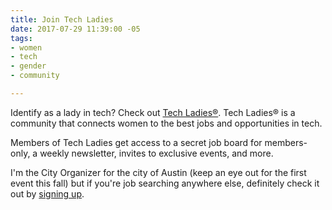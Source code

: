 ```yaml
---
title: Join Tech Ladies
date: 2017-07-29 11:39:00 -05
tags:
- women
- tech
- gender
- community

---
```


Identify as a lady in tech? Check out [Tech Ladies®](https://www.hiretechladies.com/join/?kid=GDT52). Tech Ladies® is a community that connects women to the best jobs and opportunities in tech.

Members of Tech Ladies get access to a secret job board for members-only, a weekly newsletter, invites to exclusive events, and more.

I'm the City Organizer for the city of Austin (keep an eye out for the first event this fall) but if you're job searching anywhere else, definitely check it out by [signing up](https://www.hiretechladies.com/join/?kid=GDT52).

